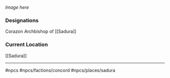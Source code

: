 *Image here*

### Designations
Corazon Archbishop of [[Sadura]]

### Current Location
[[Sadura]]

___




#npcs #npcs/factions/concord #npcs/places/sadura 